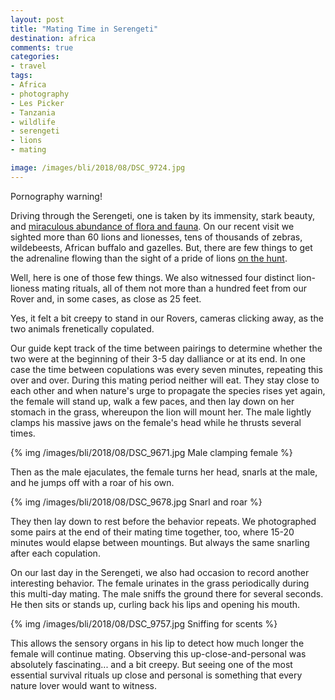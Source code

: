 ```yaml
---
layout: post
title: "Mating Time in Serengeti"
destination: africa
comments: true
categories:
- travel
tags:
- Africa
- photography
- Les Picker
- Tanzania
- wildlife
- serengeti
- lions
- mating

image: /images/bli/2018/08/DSC_9724.jpg
---
```



Pornography warning! 

Driving through the Serengeti, one is taken by its immensity, stark beauty, and [miraculous abundance of flora and fauna](http://www.lesterpickerphoto.com/2018/07/03/arriving-in-serengeti/). On our recent visit we sighted more than 60 lions and lionesses, tens of thousands of zebras, wildebeests, African buffalo and gazelles. But, there are few things to get the adrenaline flowing than the sight of a pride of lions [on the hunt](http://www.lesterpickerphoto.com/2018/07/04/serengeti-the-kill/).

<!--more-->

Well, here is one of those few things. We also witnessed four distinct lion-lioness mating rituals, all of them not more than a hundred feet from our Rover and, in some cases, as close as 25 feet. 

Yes, it felt a bit creepy to stand in our Rovers, cameras clicking away, as the two animals frenetically copulated. 

Our guide kept track of the time between pairings to determine whether the two were at the beginning of their 3-5 day dalliance or at its end. In one case the time between copulations was every seven minutes, repeating this over and over. During this mating period neither will eat. They stay close to each other and when nature's urge to propagate the species rises yet again, the female will stand up, walk a few paces, and then lay down on her stomach in the grass, whereupon the lion will mount her. The male lightly clamps his massive jaws on the female's head while he thrusts several times. 

{% img /images/bli/2018/08/DSC_9671.jpg Male clamping female %}

Then as the male ejaculates, the female turns her head, snarls at the male, and he jumps off with a roar of his own.   

{% img /images/bli/2018/08/DSC_9678.jpg Snarl and roar %}

They then lay down to rest before the behavior repeats. We photographed some pairs at the end of their mating time together, too, where 15-20 minutes would elapse between mountings. But always the same snarling after each copulation. 

On our last day in the Serengeti, we also had occasion to record another interesting behavior. The female urinates in the grass periodically during this multi-day mating. The male sniffs the ground there for several seconds. He then sits or stands up, curling back his lips and opening his mouth. 

{% img /images/bli/2018/08/DSC_9757.jpg Sniffing for scents %}

This allows the sensory organs in his lip to detect how much longer the female will continue mating. Observing this up-close-and-personal was absolutely fascinating... and a bit creepy. But seeing one of the most essential survival rituals up close and personal is something that every nature lover would want to witness. 


